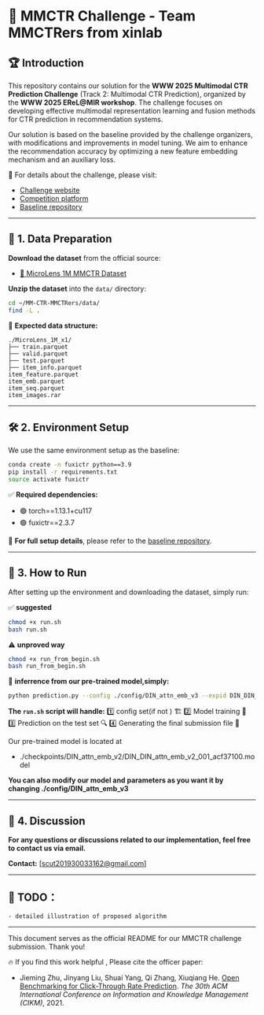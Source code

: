 # 🚀 MMCTR Challenge - Team MMCTRers from xinlab 

## 🏆 Introduction

This repository contains our solution for the **WWW 2025 Multimodal CTR Prediction Challenge** (Track 2: Multimodal CTR Prediction), organized by the **WWW 2025 EReL@MIR workshop**. The challenge focuses on developing effective multimodal representation learning and fusion methods for CTR prediction in recommendation systems.

Our solution is based on the baseline provided by the challenge organizers, with modifications and improvements in model tuning. We aim to enhance the recommendation accuracy by optimizing a new feature embedding mechanism and an  auxiliary loss.

📌 For details about the challenge, please visit:
-  [Challenge website](https://erel-mir.github.io/challenge/mmctr-track2/)
-  [Competition platform](https://www.codabench.org/competitions/5372/)
-  [Baseline repository](https://github.com/reczoo/WWW2025_MMCTR_Challenge)

---

## 📂 1. Data Preparation

 **Download the dataset** from the official source:
   - [🔗 MicroLens 1M MMCTR Dataset](https://recsys.westlake.edu.cn/MicroLens_1M_MMCTR)

 **Unzip the dataset** into the `data/` directory:

```bash
cd ~/MM-CTR-MMCTRers/data/
find -L .
```

📁 **Expected data structure:**
```
./MicroLens_1M_x1/
├── train.parquet
├── valid.parquet
├── test.parquet
├── item_info.parquet
item_feature.parquet   
item_emb.parquet      
item_seq.parquet      
item_images.rar      
```

---

## 🛠️ 2. Environment Setup

We use the same environment setup as the baseline:

```bash
conda create -n fuxictr python==3.9
pip install -r requirements.txt
source activate fuxictr
```

✅ **Required dependencies:**
- 🟢 torch==1.13.1+cu117
- 🟢 fuxictr==2.3.7

📌 **For full setup details**, please refer to the [baseline repository](https://github.com/reczoo/WWW2025_MMCTR_Challenge).

---

## 🚀 3. How to Run

After setting up the environment and downloading the dataset, simply run:

✅ **suggested**
```bash
chmod +x run.sh
bash run.sh
```

⚠️ **unproved way**
```bash
chmod +x run_from_begin.sh
bash run_from_begin.sh
```

🚀 **inferrence from our pre-trained model,simply:**
```bash
python prediction.py --config ./config/DIN_attn_emb_v3 --expid DIN_DIN_attn_emb_v2_001_acf37100 --gpu 0
```
 **The `run.sh` script will handle:**
1️⃣ config set(if not ) 🏗️
2️⃣ Model training 🎯
3️⃣ Prediction on the test set 🔍
4️⃣ Generating the final submission file 📄

Our pre-trained model is located at 

  - ./checkpoints/DIN_attn_emb_v2/DIN_DIN_attn_emb_v2_001_acf37100.model

**You can also modify our model and parameters as you want it by changing  ./config/DIN_attn_emb_v3**

---

## 💬 4. Discussion

**For any questions or discussions related to our implementation, feel free to contact us via email.**

 **Contact:** [scut201930033162@gmail.com]

---
## 📌 TODO：
    - detailed illustration of proposed algorithm
---

This document serves as the official README for our MMCTR challenge submission. Thank you! 

🔥 If you find this work helpful , Please cite the officer paper:

+ Jieming Zhu, Jinyang Liu, Shuai Yang, Qi Zhang, Xiuqiang He. [Open Benchmarking for Click-Through Rate Prediction](https://arxiv.org/abs/2009.05794). *The 30th ACM International Conference on Information and Knowledge Management (CIKM)*, 2021.
